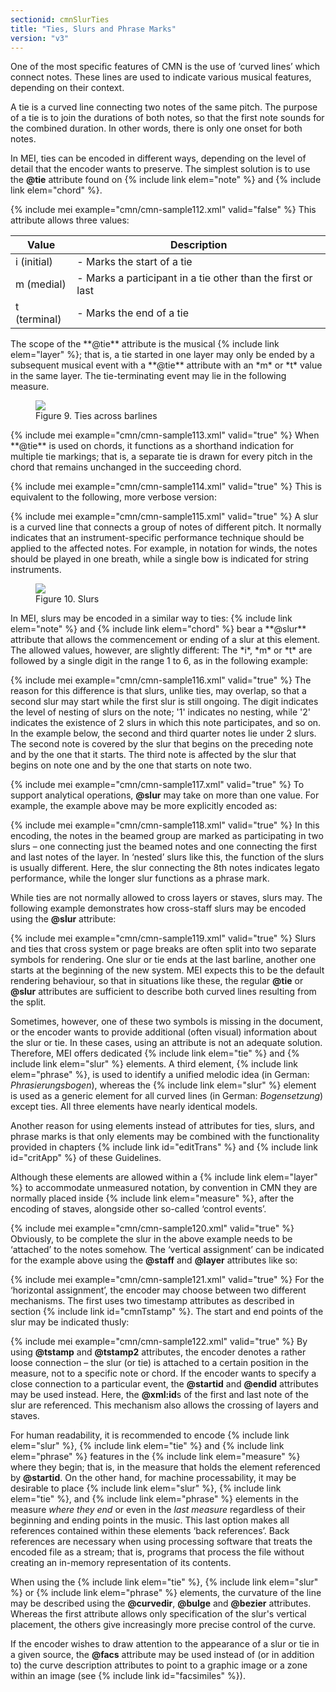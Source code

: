 ```yaml
---
sectionid: cmnSlurTies
title: "Ties, Slurs and Phrase Marks"
version: "v3"
---
```


One of the most specific features of CMN is the use of ‘curved lines’
which connect notes. These lines are used to indicate various musical features, depending
on
their context.

A tie is a curved line connecting <span class="hi">two</span> notes of the <span class="hi">same pitch</span>. The purpose of a tie is to join the durations of both notes,
so that the first note sounds for the combined duration. In other words, there is
only one
onset for both notes.

In MEI, ties can be encoded in different ways, depending on the level of detail that
the
encoder wants to preserve. The simplest solution is to use the **@tie** attribute
found on {% include link elem="note" %} and {% include link elem="chord" %}.

{% include mei example="cmn/cmn-sample112.xml" valid="false" %}
This attribute allows three values:


<table class="table table-striped">
   <thead>
      <tr>
         <th>Value</th>
         <th>Description</th>
      </tr>
   </thead>
   <tbody>
      <tr>
         <td>i (initial)</td>
         <td> - Marks the start of a tie</td>
      </tr>
      <tr>
         <td>m (medial)</td>
         <td> - Marks a participant in a tie other than the first or last</td>
      </tr>
      <tr>
         <td>t (terminal)</td>
         <td> - Marks the end of a tie</td>
      </tr>
   </tbody>
</table>The scope of the **@tie** attribute is the musical {% include link elem="layer" %}; that
is, a tie started in one layer may only be ended by a subsequent musical event with
a
**@tie** attribute with an *m* or *t* value in the same layer.
The tie-terminating event may lie in the following measure.


<figure class="figure"><img src="{{ site.baseurl }}/Images/modules/cmn/finger-300.png" class="img-responsive"><figcaption class="figure-caption">Figure 9. Ties across barlines</figcaption>
</figure>{% include mei example="cmn/cmn-sample113.xml" valid="true" %}
When **@tie** is used on chords, it functions as a shorthand indication for multiple
tie markings; that is, a separate tie is drawn for every pitch in the chord that remains
unchanged in the succeeding chord.

{% include mei example="cmn/cmn-sample114.xml" valid="true" %}
This is equivalent to the following, more verbose version:

{% include mei example="cmn/cmn-sample115.xml" valid="true" %}
A slur is a curved line that connects a group of notes of different pitch. It
normally indicates that an instrument-specific performance technique should be applied
to
the affected notes. For example, in notation for winds, the notes should be played
in one
breath, while a single bow is indicated for string instruments.


<figure class="figure"><img src="{{ site.baseurl }}/Images/ExampleImages/slur-300-20100514.png" class="img-responsive"><figcaption class="figure-caption">Figure 10. Slurs</figcaption>
</figure>In MEI, slurs may be encoded in a similar way to ties: {% include link elem="note" %} and {% include link elem="chord" %} bear a **@slur** attribute that allows the commencement or
ending of a slur at this element. The allowed values, however, are slightly different:
The
*i*, *m* or *t* are followed by a single digit in the
range 1 to 6, as in the following example:

{% include mei example="cmn/cmn-sample116.xml" valid="true" %}
The reason for this difference is that slurs, unlike ties, may overlap, so that a
second
slur may start while the first slur is still ongoing. The digit indicates the level
of
nesting of slurs on the note; '1' indicates no nesting, while '2' indicates the existence
of
2 slurs in which this note participates, and so on. In the example below, the second
and
third quarter notes lie under 2 slurs. The second note is covered by the slur that
begins on
the preceding note and by the one that it starts. The third note is affected by the
slur
that begins on note one and by the one that starts on note two.

{% include mei example="cmn/cmn-sample117.xml" valid="true" %}
To support analytical operations, **@slur** may take on more than one value. For
example, the example above may be more explicitly encoded as:

{% include mei example="cmn/cmn-sample118.xml" valid="true" %}
In this encoding, the notes in the beamed group are marked as participating in two
slurs –
one connecting just the beamed notes and one connecting the first and last notes of
the
layer. In ‘nested’ slurs like this, the function of the slurs is usually
different. Here, the slur connecting the 8th notes indicates legato
performance, while the longer slur functions as a phrase mark.

While ties are not normally allowed to cross layers or staves, slurs may. The following
example demonstrates how cross-staff slurs may be encoded using the **@slur**
attribute:

{% include mei example="cmn/cmn-sample119.xml" valid="true" %}
Slurs and ties that cross system or page breaks are often split into two separate
symbols
for rendering. One slur or tie ends at the last barline, another one starts at the
beginning
of the new system. MEI expects this to be the default rendering behaviour, so that
in
situations like these, the regular **@tie** or **@slur** attributes are
sufficient to describe both curved lines resulting from the split.

Sometimes, however, one of these two symbols is missing in the document, or the encoder
wants to provide additional (often visual) information about the slur or tie. In these
cases, using an attribute is not an adequate solution. Therefore, MEI offers dedicated
{% include link elem="tie" %} and {% include link elem="slur" %} elements. A third element, {% include link elem="phrase" %}, is used to identify a unified melodic idea (in German:
*Phrasierungsbogen*), whereas the {% include link elem="slur" %} element is
used as a generic element for all curved lines (in German: *Bogensetzung*)
except ties. All three elements have nearly identical models.

Another reason for using elements instead of attributes for ties, slurs, and phrase
marks
is that only elements may be combined with the functionality provided in chapters
{% include link id="editTrans" %} and {% include link id="critApp" %} of these Guidelines.

Although these elements are allowed within a {% include link elem="layer" %} to accommodate
unmeasured notation, by convention in CMN they are normally placed inside {% include link elem="measure" %}, after the encoding of staves, alongside other so-called ‘control
events’.

{% include mei example="cmn/cmn-sample120.xml" valid="true" %}
Obviously, to be complete the slur in the above example needs to be
‘attached’ to the notes somehow. The ‘vertical
assignment’ can be indicated for the example above using the **@staff**
and **@layer** attributes like so:

{% include mei example="cmn/cmn-sample121.xml" valid="true" %}
For the ‘horizontal assignment’, the encoder may choose between two
different mechanisms. The first uses two timestamp attributes as described in section
{% include link id="cmnTstamp" %}. The start and end points of the slur may be indicated thusly:

{% include mei example="cmn/cmn-sample122.xml" valid="true" %}
By using **@tstamp** and **@tstamp2** attributes, the encoder denotes a rather
loose connection – the slur (or tie) is attached to a certain position in the measure,
not
to a specific note or chord. If the encoder wants to specify a close connection to
a
particular event, the **@startid** and **@endid** attributes may be used
instead. Here, the **@xml:id**s of the first and last note of the slur are referenced.
This mechanism also allows the crossing of layers and staves.


For human readability, it is recommended to encode {% include link elem="slur" %}, {% include link elem="tie" %} and {% include link elem="phrase" %} features in the {% include link elem="measure" %} where they begin; that is, in the measure that holds the element referenced
by **@startid**. On the other hand, for machine processability, it may be desirable to
place {% include link elem="slur" %}, {% include link elem="tie" %}, and {% include link elem="phrase" %} elements in the measure *where they end* or even in the *last
measure* regardless of their beginning and ending points in the music. This last
option makes all references contained within these elements ‘back
references’. Back references are necessary when using processing software that
treats the encoded file as a stream; that is, programs that process the file without
creating an in-memory representation of its contents.

When using the {% include link elem="tie" %}, {% include link elem="slur" %} or {% include link elem="phrase" %} elements, the curvature of the line may be described using the
**@curvedir**, **@bulge** and **@bezier** attributes. Whereas the first
attribute allows only specification of the slur's vertical placement, the others give
increasingly more precise control of the curve.

If the encoder wishes to draw attention to the appearance of a slur or tie in a given
source, the **@facs** attribute may be used instead of (or in addition to) the curve
description attributes to point to a graphic image or a zone within an image (see
{% include link id="facsimiles" %}).

